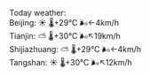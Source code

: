 Today weather:  
Beijing: ☀️   🌡️+29°C 🌬️←4km/h  
Tianjin: ⛅️  🌡️+30°C 🌬️↖19km/h  
Shijiazhuang: ⛅️  🌡️+29°C 🌬️←4km/h  
Tangshan: ☀️   🌡️+30°C 🌬️↖12km/h  
